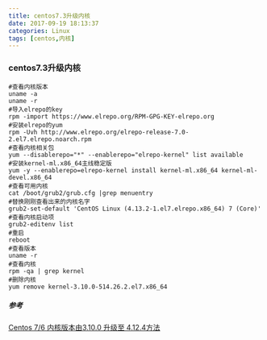 ```yaml
---
title: centos7.3升级内核
date: 2017-09-19 18:13:37
categories: Linux
tags: [centos,内核]
---
```

### centos7.3升级内核

```shell
#查看内核版本
uname -a
uname -r
#导入elrepo的key
rpm -import https://www.elrepo.org/RPM-GPG-KEY-elrepo.org
#安装elrepo的yum
rpm -Uvh http://www.elrepo.org/elrepo-release-7.0-2.el7.elrepo.noarch.rpm
#查看内核相关包
yum --disablerepo="*" --enablerepo="elrepo-kernel" list available
#安装kernel-ml.x86_64主线稳定版
yum -y --enablerepo=elrepo-kernel install kernel-ml.x86_64 kernel-ml-devel.x86_64
#查看可用内核
cat /boot/grub2/grub.cfg |grep menuentry 
#替换刚刚查看出来的内核名字
grub2-set-default 'CentOS Linux (4.13.2-1.el7.elrepo.x86_64) 7 (Core)'
#查看内核启动项
grub2-editenv list 
#重启
reboot
#查看版本
uname -r
#查看内核
rpm -qa | grep kernel
#删除内核
yum remove kernel-3.10.0-514.26.2.el7.x86_64
```

##### 参考

 [Centos 7/6 内核版本由3.10.0 升级至 4.12.4方法](http://www.jiagoumi.com/work/1167.html)